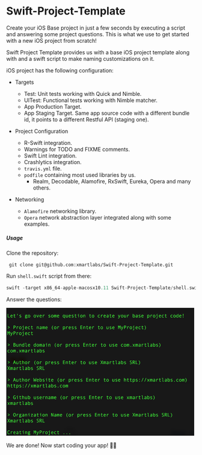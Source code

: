 # Swift-Project-Template

Create your iOS Base project in just a few seconds by executing a script and answering some project questions. This is what we use to get started with a new iOS project from scratch!

Swift Project Template provides us with a base iOS project template along with and a swift script to make naming customizations on it.

iOS project has the following configuration:

* Targets
  * Test: Unit tests working with Quick and Nimble.
  * UITest: Functional tests working with Nimble matcher.
  * App Production Target.
  * App Staging Target. Same app source code with a different bundle id, it points to a different Restful API (staging one).

* Project Configuration
  * R-Swift integration.
  * Warnings for TODO and FIXME comments.
  * Swift Lint integration.
  * Crashlytics integration.
  * `travis.yml` file.
  * `podfile` containing most used libraries by us.
    - Realm, Decodable, Alamofire, RxSwift, Eureka, Opera and many others.

* Networking
  * `Alamofire` networking library.
  * `Opera` network abstraction layer integrated along with some examples.


##### Usage

Clone the repository:
```shell
 git clone git@github.com:xmartlabs/Swift-Project-Template.git
 ```
Run `shell.swift` script from there:

```swift
swift -target x86_64-apple-macosx10.11 Swift-Project-Template/shell.swift
```

Answer the questions:

<img src="readme-image.png" width="500"/>

We are done! Now start coding your app! 🍻🍻
